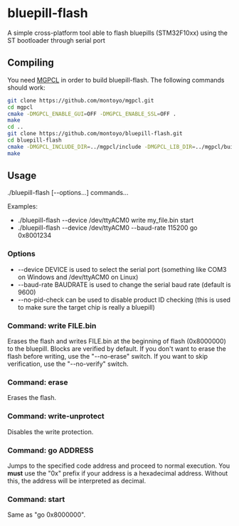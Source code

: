 # bluepill-flash
A simple cross-platform tool able to flash bluepills (STM32F10xx) using the ST bootloader through serial port

## Compiling
You need [MGPCL](https://github.com/montoyo/mgpcl) in order to build bluepill-flash. The following commands should work:
```sh
git clone https://github.com/montoyo/mgpcl.git
cd mgpcl
cmake -DMGPCL_ENABLE_GUI=OFF -DMGPCL_ENABLE_SSL=OFF .
make
cd ..
git clone https://github.com/montoyo/bluepill-flash.git
cd bluepill-flash
cmake -DMGPCL_INCLUDE_DIR=../mgpcl/include -DMGPCL_LIB_DIR=../mgpcl/build .
make
```

## Usage
./bluepill-flash [--options...] commands...

Examples:
* ./bluepill-flash --device /dev/ttyACM0 write my_file.bin start
* ./bluepill-flash --device /dev/ttyACM0 --baud-rate 115200 go 0x8001234

### Options
* --device DEVICE is used to select the serial port (something like COM3 on Windows and /dev/ttyACM0 on Linux)
* --baud-rate BAUDRATE is used to change the serial baud rate (default is 9600)
* --no-pid-check can be used to disable product ID checking (this is used to make sure the target chip is really a bluepill)

### Command: write FILE.bin
Erases the flash and writes FILE.bin at the beginning of flash (0x8000000) to the bluepill. Blocks are verified by default.
If you don't want to erase the flash before writing, use the "--no-erase" switch. If you want to skip verification, use the "--no-verify" switch.

### Command: erase
Erases the flash.

### Command: write-unprotect
Disables the write protection.

### Command: go ADDRESS
Jumps to the specified code address and proceed to normal execution. You **must** use the "0x" prefix if your address
is a hexadecimal address. Without this, the address will be interpreted as decimal.

### Command: start
Same as "go 0x8000000".

